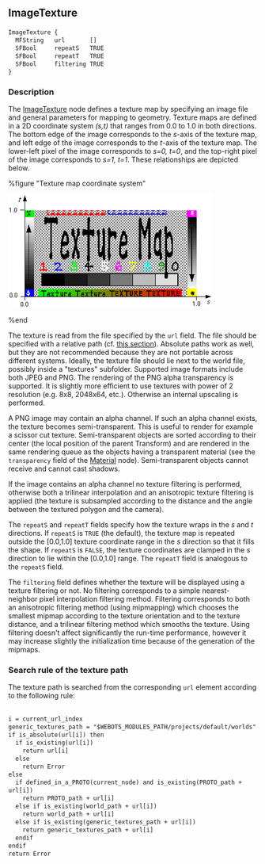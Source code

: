 ## ImageTexture

```
ImageTexture {
  MFString   url       []
  SFBool     repeatS   TRUE
  SFBool     repeatT   TRUE
  SFBool     filtering TRUE
}
```

### Description

The [ImageTexture](#imagetexture) node defines a texture map by specifying an
image file and general parameters for mapping to geometry. Texture maps are
defined in a 2D coordinate system *(s,t)* that ranges from 0.0 to 1.0 in both
directions. The bottom edge of the image corresponds to the *s*-axis of the
texture map, and left edge of the image corresponds to the *t*-axis of the
texture map. The lower-left pixel of the image corresponds to *s=0, t=0*, and
the top-right pixel of the image corresponds to *s=1, t=1*. These relationships
are depicted below.

%figure "Texture map coordinate system"

![Texture map coordinate system](png/image_texture.png)

%end

The texture is read from the file specified by the `url` field. The file should
be specified with a relative path (cf. [this
section](#search-rule-of-the-texture-path)). Absolute paths work as well, but
they are not recommended because they are not portable across different systems.
Ideally, the texture file should lie next to the world file, possibly inside a
"textures" subfolder. Supported image formats include both JPEG and PNG. The
rendering of the PNG alpha transparency is supported. It is slightly more
efficient to use textures with power of 2 resolution (e.g. 8x8, 2048x64, etc.).
Otherwise an internal upscaling is performed.

A PNG image may contain an alpha channel. If such an alpha channel exists, the
texture becomes semi-transparent. This is useful to render for example a scissor
cut texture. Semi-transparent objects are sorted according to their center (the
local position of the parent Transform) and are rendered in the same rendering
queue as the objects having a transparent material (see the `transparency` field
of the [Material](material.md#material) node). Semi-transparent objects cannot
receive and cannot cast shadows.

If the image contains an alpha channel no texture filtering is performed,
otherwise both a trilinear interpolation and an anisotropic texture filtering is
applied (the texture is subsampled according to the distance and the angle
between the textured polygon and the camera).

The `repeatS` and `repeatT` fields specify how the texture wraps in the *s* and
*t* directions. If `repeatS` is `TRUE` (the default), the texture map is
repeated outside the [0.0,1.0] texture coordinate range in the *s* direction so
that it fills the shape. If `repeatS` is `FALSE`, the texture coordinates are
clamped in the *s* direction to lie within the [0.0,1.0] range. The `repeatT`
field is analogous to the `repeatS` field.

The `filtering` field defines whether the texture will be displayed using a
texture filtering or not. No filtering corresponds to a simple nearest-neighbor
pixel interpolation filtering method. Filtering corresponds to both an
anisotropic filtering method (using mipmapping) which chooses the smallest
mipmap according to the texture orientation and to the texture distance, and a
trilinear filtering method which smooths the texture. Using filtering doesn't
affect significantly the run-time performance, however it may increase slightly
the initialization time because of the generation of the mipmaps.

### Search rule of the texture path

The texture path is searched from the corresponding `url` element according to
the following rule:

```

i = current_url_index
generic_textures_path = "$WEBOTS_MODULES_PATH/projects/default/worlds"
if is_absolute(url[i]) then
  if is_existing(url[i])
    return url[i]
  else
    return Error
else
  if defined_in_a_PROTO(current_node) and is_existing(PROTO_path + url[i])
    return PROTO_path + url[i]
  else if is_existing(world_path + url[i])
    return world_path + url[i]
  else if is_existing(generic_textures_path + url[i])
    return generic_textures_path + url[i]
  endif
endif
return Error
```

